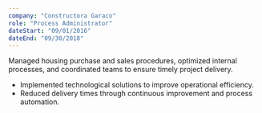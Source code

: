 ```yaml
---
company: "Constructora Garaco"
role: "Process Administrator"
dateStart: "09/01/2016"
dateEnd: "09/30/2018"
---
```


Managed housing purchase and sales procedures, optimized internal processes, and coordinated teams to ensure timely project delivery.

- Implemented technological solutions to improve operational efficiency.
- Reduced delivery times through continuous improvement and process automation.
